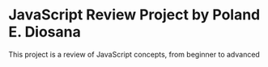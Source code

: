 # JavaScript Review Project by Poland E. Diosana
This project is a review of JavaScript concepts, from beginner to advanced